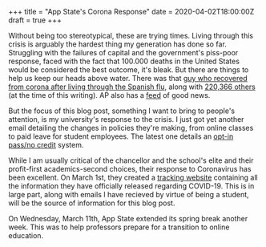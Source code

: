 +++
title = "App State's Corona Response"
date = 2020-04-02T18:00:00Z
draft = true
+++

Without being too stereotypical, these are trying times. Living through this
crisis is arguably the hardest thing my generation has done so far. Struggling
with the failures of capital and the government's piss-poor response, faced with
the fact that 100.000 deaths in the United States would be considered the best
outcome, it's bleak. But there are things to help us keep our heads above water.
There was that [guy who recovered from corona after living through the Spanish
flu](https://www.usatoday.com/story/news/world/2020/03/27/italy-101-year-old-born-during-spanish-flu-survives-coronavirus/2926073001/),
along with [220,366 others](https://ncov2019.live/) (at the time of this
writing). AP also has a [feed](https://apnews.com/OneGoodThing) of good news. 

But the focus of this blog post, something I want to bring to people's
attention, is my university's response to the crisis. I just got yet another
email detailing the changes in policies they're making, from online classes to
paid leave for student employees. The latest one details an [opt-in pass/no
credit](https://registrar.appstate.edu/coronavirus-updates) system. 

While I am usually critical of the chancellor and the school's elite and their
profit-first academics-second choices, their response to Coronavirus has been
excellent. On March 1st, they created a [tracking
website](https://www.appstate.edu/go/coronavirus/) containing all the
information they have officially released regarding COVID-19. This is in large
part, along with emails I have recieved by virtue of being a student, will be
the source of information for this blog post. 

On Wednesday, March 11th, App State extended its spring break another week. This
was to help professors prepare for a transition to online education. 

